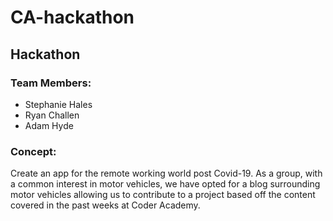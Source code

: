 # CA-hackathon
## Hackathon 

### Team Members:
- Stephanie Hales
- Ryan Challen
- Adam Hyde 

### Concept: 
Create an app for the remote working world post Covid-19. As a group, with a common interest in motor vehicles, we have opted for a blog surrounding motor vehicles allowing us to contribute to a project based off the content covered in the past weeks at Coder Academy. 
